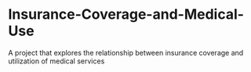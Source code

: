 # Insurance-Coverage-and-Medical-Use
A project that explores the relationship between insurance coverage and utilization of medical services
